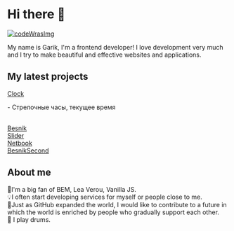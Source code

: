 <h1>Hi there 👋</h1 

<!--
**Garik9402/Garik9402** is a ✨ _special_ ✨ repository because its `README.md` (this file) appears on your GitHub prof
-->
<a href='https://www.codewars.com/users/Garik9402'>
 <img src='https://www.codewars.com/users/Garik9402/badges/large' alt='codeWrasImg'></img>
</a>
  
 <p>My name is Garik, I'm a frontend developer! I love development very much and I try to make beautiful and effective websites and applications.
 
 <h2>My latest projects</h2>
  <a href='https://github.com/Garik9402/Clock'>Clock</a><p>- Стрелочные часы, текущее время</p> <br />
  <a href='https://garik9402.github.io/Besnik/'>Besnik</a><br />
  <a href='https://github.com/Garik9402/slider-aplic'>Slider</a><br />
  <a href='https://garik9402.github.io/Netbook/'>Netbook</a><br />
  <a href='https://github.com/Garik9402/besnisSec'>BesnikSecond</a><br />

  <h2>About me</h2>
🤟I'm a big fan of BEM, Lea Verou, Vanilla JS.<br/> 
💡I often start developing services for myself or people close to me.<br/>
🌱Just as GitHub expanded the world, I would like to contribute to a future in which the world is enriched by people who gradually support each other.<br/>
🥁 I play drums.</p>
  
